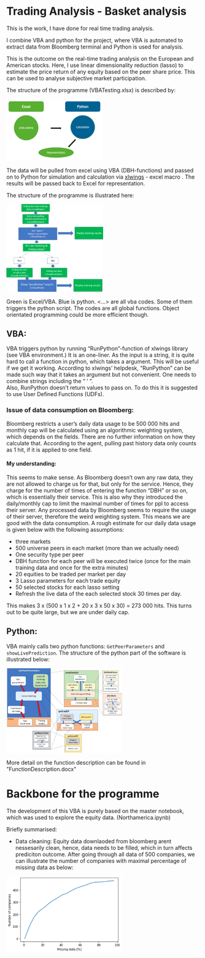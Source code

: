 # Trading Analysis - Basket analysis
This is the work, I have done for real time trading analysis.

I combine VBA and python for the project, where VBA is automated to extract data from Bloomberg terminal and Python is used for analysis.

This is the outcome on the real-time trading analysis on the European and American stocks. Here, I use linear dimensionality reduction (lasso) to estimate the price return of any equity based on the peer share price. This can be used to analyse subjective market participation.

The structure of the programme (VBATesting.xlsx) is described by:  

<img src="https://github.com/xiaxicheng1989/TradingAnalysis/blob/master/plots/schematic.png" width="50%">

The data will be pulled from excel using VBA (DBH-functions) and passed on to Python for simulation and calculation via [xlwings](https://www.xlwings.org/) - excel macro . The results will be passed back to Excel for representation.

The structure of the programme is illustrated here:

<img src="https://github.com/xiaxicheng1989/TradingAnalysis/blob/master/plots/programmeSchematic.png" width="50%">

Green is Excel/VBA. Blue is python. <…> are all vba codes. Some of them triggers the python script. The codes are all global functions. Object orientated programming could be more efficient though.

## VBA:
VBA triggers python by running “RunPython”-function of xlwings library (see VBA environment.) It is an one-liner. As the input is a string, it is quite hard to call a function in python, which takes a argument. This will be useful if we get it working. According to xlwings’ helpdesk, “RunPython” can be made such way that it takes an argument but not convenient. One needs to combine strings including the “ ‘ ”.  
Also, RunPython doesn’t return values to pass on. To do this it is suggested to use User Defined Functions (UDFs).

### Issue of data consumption on Bloomberg:
Bloomberg restricts a user’s daily data usage to be 500 000 hits and monthly cap will be calculated using an algorithmic weighting system, which depends on the fields. There are no further information on how they calculate that. According to the agent, pulling past history data only counts as 1 hit, if it is applied to one field.

#### My understanding: 
This seems to make sense. As Bloomberg doesn’t own any raw data, they are not allowed to charge us for that, but only for the service. Hence, they charge for the number of times of entering the function “DBH” or so on, which is essentially their service. This is also why they introduced the daily/monthly cap to limit the maximal number of times for ppl to access their server. Any processed data by Bloomberg seems to require the usage of their server, therefore the weird weighting system. This means we are good with the data consumption. A rough estimate for our daily data usage is given below with the following assumptions:
- three markets
- 500 universe peers in each market (more than we actually need)
- One security type per peer
- DBH function for each peer will be executed twice (once for the main training data and once for the extra minutes) 
- 20 equities to be traded per market per day 
- 3 Lasso parameters for each trade equity
- 50 selected stocks for each lasso setting
- Refresh the live data of the each selected stock 30 times per day.

This makes 3 x (500 x 1 x 2 + 20 x 3 x 50 x 30) = 273 000 hits. This turns out to be quite large, but we are under daily cap.

## Python:
VBA mainly calls two python functions:  <code>GetPeerParameters</code> and <code>showLivePrediction</code>. The structure of the python part of the software is illustrated below:

<img src="https://github.com/xiaxicheng1989/TradingAnalysis/blob/master/plots/pythonstructure.png" width="60%">

More detail on the function description can be found in "FunctionDescription.docx"

# Backbone for the programme
The development of this VBA is purely based on the master notebook, which was used to explore the equity data. (Northamerica.ipynb)

Briefly summarised:  
- Data cleaning: Equity data downlaoded from bloomberg arent nessesarily clean, hence, data needs to be filled, which in turn affects prediciton outcome. After going through all data of 500 companies, we can illustrate the number of companies with maximal percentage of missing data as below:

<img src="https://github.com/xiaxicheng1989/TradingAnalysis/blob/master/plots/missingdata.png" width="60%">

